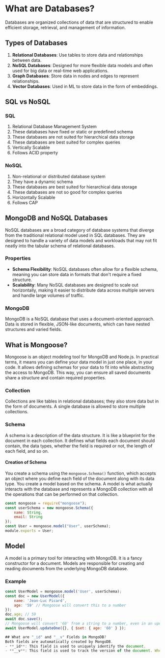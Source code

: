 # What are Databases?

Databases are organized collections of data that are structured to enable efficient storage, retrieval, and management of information.

## Types of Databases

1. **Relational Databases**: Use tables to store data and relationships between data.
2. **NoSQL Databases**: Designed for more flexible data models and often used for big data or real-time web applications.
3. **Graph Databases**: Store data in nodes and edges to represent relationships.
4. **Vector Databases**: Used in ML to store data in the form of embeddings.

## SQL vs NoSQL

### SQL

1. Relational Database Management System
2. These databases have fixed or static or predefined schema
3. These databases are not suited for hierarchical data storage
4. These databases are best suited for complex queries
5. Vertically Scalable
6. Follows ACID property

### NoSQL

1. Non-relational or distributed database system
2. They have a dynamic schema
3. These databases are best suited for hierarchical data storage
4. These databases are not so good for complex queries
5. Horizontally Scalable
6. Follows CAP

## MongoDB and NoSQL Databases

NoSQL databases are a broad category of database systems that diverge from the traditional relational model used in SQL databases. They are designed to handle a variety of data models and workloads that may not fit neatly into the tabular schema of relational databases.

### Properties

- **Schema Flexibility**: NoSQL databases often allow for a flexible schema, meaning you can store data in formats that don't require a fixed structure.
- **Scalability**: Many NoSQL databases are designed to scale out horizontally, making it easier to distribute data across multiple servers and handle large volumes of traffic.

### MongoDB

MongoDB is a NoSQL database that uses a document-oriented approach. Data is stored in flexible, JSON-like documents, which can have nested structures and varied fields.

## What is Mongoose?

Mongoose is an object modeling tool for MongoDB and Node.js. In practical terms, it means you can define your data model in just one place, in your code. It allows defining schemas for your data to fit into while abstracting the access to MongoDB. This way, you can ensure all saved documents share a structure and contain required properties.

### Collection

Collections are like tables in relational databases; they also store data but in the form of documents. A single database is allowed to store multiple collections.

### Schema

A schema is a description of the data structure. It is like a blueprint for the document in each collection. It defines what fields each document should contain, the data types, whether the field is required or not, the length of each field, and so on.

#### Creation of Schema

You create a schema using the `mongoose.Schema()` function, which accepts an object where you define each field of the document along with its data type. You create a model based on the schema. A model is what actually interacts with the database and represents a MongoDB collection with all the operations that can be performed on that collection.

```javascript
const mongoose = require("mongoose");
const userSchema = new mongoose.Schema({
    name: String,
    email: String
});
const User = mongoose.model("User", userSchema);
module.exports = User;
```

## Model

A model is a primary tool for interacting with MongoDB. It is a fancy constructor for a document. Models are responsible for creating and reading documents from the underlying MongoDB database.

### Example

```javascript
const UserModel = mongoose.model('User', userSchema);
const doc = new UserModel({
    name: 'Jean-Luc Picard',
    age: '59' // Mongoose will convert this to a number
});
doc.age; // 59
await doc.save();
// Mongoose will convert '60' from a string to a number, even in an update
await UserModel.updateOne({}, { $set: { age: '60' } });

## What are "_id" and "__v" Fields in MongoDB?
Both fields are automatically created by MongoDB.
- **_id**: This field is used to uniquely identify the document.
- **__v**: This field is used to track the version of the document. Whenever the document is updated, the version is incremented; by default, it is 0.
